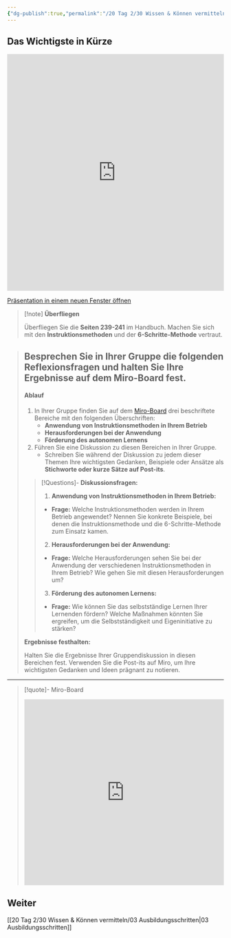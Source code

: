 ```yaml
---
{"dg-publish":true,"permalink":"/20 Tag 2/30 Wissen & Können vermitteln/02 Instruktionsmethoden/"}
---
```


## Das Wichtigste in Kürze
<iframe src="https://aburossi.github.io/prezi/BBK/preziwissen/#/" style="border:0px #ffffff none;" name="myiFrame" scrolling="no" frameborder="1" marginheight="0px" marginwidth="0px" height="550px" width="100%" allowfullscreen></iframe>

[Präsentation in einem neuen Fenster öffnen](https://aburossi.github.io/prezi/BBK/preziwissen)

> [!note] **Überfliegen**
>
> Überfliegen Sie die **Seiten 239-241** im Handbuch. Machen Sie sich mit den **Instruktionsmethoden** und der **6-Schritte-Methode** vertraut.
>

> Besprechen Sie in Ihrer Gruppe die folgenden **Reflexionsfragen** und halten Sie Ihre Ergebnisse auf dem Miro-Board fest.
>---
> #### Ablauf
> 1. In Ihrer Gruppe finden Sie auf dem [Miro-Board](https://miro.com/app/board/uXjVLKN6QrM=/?moveToWidget=3458764613284935516&cot=14) drei beschriftete Bereiche mit den folgenden Überschriften:
>    - **Anwendung von Instruktionsmethoden in Ihrem Betrieb**
>    - **Herausforderungen bei der Anwendung**
>    - **Förderung des autonomen Lernens**
> 2. Führen Sie eine Diskussion zu diesen Bereichen in Ihrer Gruppe.
>    - Schreiben Sie während der Diskussion zu jedem dieser Themen Ihre wichtigsten Gedanken, Beispiele oder Ansätze als **Stichworte oder kurze Sätze auf Post-its**.
>> [!Questions]- **Diskussionsfragen:**
>>1. **Anwendung von Instruktionsmethoden in Ihrem Betrieb:**
>>- **Frage:** Welche Instruktionsmethoden werden in Ihrem Betrieb angewendet? Nennen Sie konkrete Beispiele, bei denen die Instruktionsmethode und die 6-Schritte-Methode zum Einsatz kamen.
>>
>>2. **Herausforderungen bei der Anwendung:**
>>- **Frage:** Welche Herausforderungen sehen Sie bei der Anwendung der verschiedenen Instruktionsmethoden in Ihrem Betrieb? Wie gehen Sie mit diesen Herausforderungen um?
>>
>> 3. **Förderung des autonomen Lernens:**
>>- **Frage:** Wie können Sie das selbstständige Lernen Ihrer Lernenden fördern? Welche Maßnahmen könnten Sie ergreifen, um die Selbstständigkeit und Eigeninitiative zu stärken?
>
> **Ergebnisse festhalten:**
>
> Halten Sie die Ergebnisse Ihrer Gruppendiskussion in diesen Bereichen fest. Verwenden Sie die Post-its auf Miro, um Ihre wichtigsten Gedanken und Ideen prägnant zu notieren.

---

>[!quote]- Miro-Board
><iframe width="100%" height="432" src="https://miro.com/app/live-embed/uXjVLKN6QrM=/?moveToViewport=-7076,-5840,14566,7810&embedId=687871178949" frameborder="0" scrolling="no" allow="fullscreen; clipboard-read; clipboard-write" allowfullscreen></iframe>


## Weiter
[[20 Tag 2/30 Wissen & Können vermitteln/03 Ausbildungsschritten\|03 Ausbildungsschritten]]